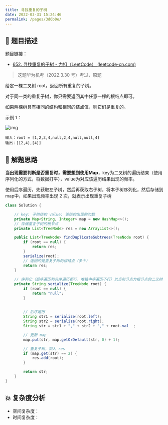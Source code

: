 ```yaml
---
title: 寻找重复的子树
date: 2022-03-31 15:24:46
permalink: /pages/3d6b0e/
---
```

## 📃 题目描述

题目链接：

- [652. 寻找重复的子树 - 力扣（LeetCode） (leetcode-cn.com)](https://leetcode-cn.com/problems/find-duplicate-subtrees/)

> 这题华为机考（2022.3.30 号）考过，原题

给定一棵二叉树 root，返回所有重复的子树。

对于同一类的重复子树，你只需要返回其中任意一棵的根结点即可。

如果两棵树具有相同的结构和相同的结点值，则它们是重复的。

示例 1：

![img](https://assets.leetcode.com/uploads/2020/08/16/e1.jpg)

```
输入：root = [1,2,3,4,null,2,4,null,null,4]
输出：[[2,4],[4]]
```

## 🔔 解题思路

**当出现需要判断是否重复时，需要想到使用Map**，key为二叉树的遍历结果（使用序列化的方式，将数据打平），value为对应该遍历结果出现的频率。

使用后序遍历，先获取左子树，然后再获取右子树，将本子树序列化，然后存储到 map中，如果出现频率出现 2 次，就表示出现重复子树


```java
class Solution {

    // key: 子树结构 value: 该结构出现的次数
    private Map<String, Integer> map = new HashMap<>();
    // 存储重复子树的根节点
    private List<TreeNode> res = new ArrayList<>();

    public List<TreeNode> findDuplicateSubtrees(TreeNode root) {
        if (root == null) {
            return res;
        }
        serialize(root);
        // 返回的是重复子树的根结点（多个）
        return res;
    }
    
    // 序列化（后序遍历和先序遍历都行，唯独中序遍历不行）以当前节点为根节点的二叉树
    private String serialize(TreeNode root) {
        if (root == null) {
            return "null";
        }
       
        
        // 后序遍历
        String str1 = serialize(root.left);
        String str2 = serialize(root.right);
        String str = str1 + "," + str2 + "," + root.val  ;

        // 更新 map
        map.put(str, map.getOrDefault(str, 0) + 1);

        // 重复子树，加入 res
        if (map.get(str) == 2) {
            res.add(root);
        }

        return str;
    }
}
```

## 💥 复杂度分析

- 空间复杂度：
- 时间复杂度：

